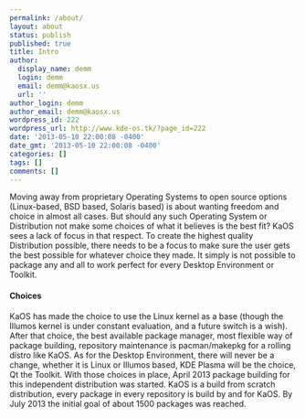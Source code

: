 ```yaml
---
permalink: /about/
layout: about
status: publish
published: true
title: Intro
author:
  display_name: demm
  login: demm
  email: demm@kaosx.us
  url: ''
author_login: demm
author_email: demm@kaosx.us
wordpress_id: 222
wordpress_url: http://www.kde-os.tk/?page_id=222
date: '2013-05-10 22:00:08 -0400'
date_gmt: '2013-05-10 22:00:08 -0400'
categories: []
tags: []
comments: []
---
```

Moving away from proprietary Operating Systems to open source options (Linux-based, BSD based, Solaris based) is about wanting freedom and choice in almost all cases. But should any such Operating System or Distribution not make some choices of what it believes is the best fit? KaOS sees a lack of focus in that respect. To create the highest quality Distribution possible, there needs to be a focus to make sure the user gets the best possible for whatever choice they made.
It simply is not possible to package any and all to work perfect for every Desktop Environment or Toolkit.

#### Choices 
KaOS has made the choice to use the Linux kernel as a base (though the Illumos kernel is under constant evaluation, and a future switch is a wish). After that choice, the best available package manager, most flexible way of package building, repository maintenance is pacman/makepkg for a rolling distro like KaOS.
As for the Desktop Environment, there will never be a change, whether it is Linux or Illumos based, KDE Plasma will be the choice, Qt the Toolkit.
With those choices in place, April 2013 package building for this independent distribution was started. KaOS is a build from scratch distribution, every package in every repository is build by and for KaOS. By July 2013 the initial goal of about 1500 packages was reached.


